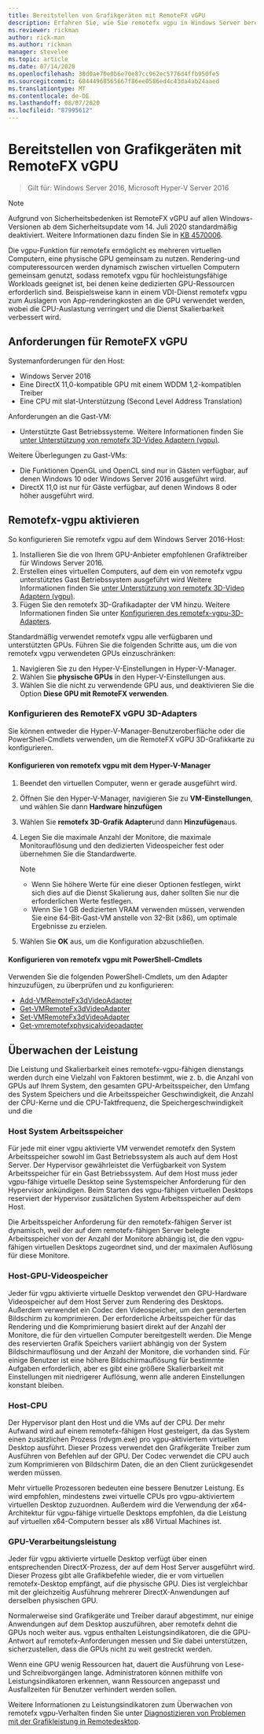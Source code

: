 ```yaml
---
title: Bereitstellen von Grafikgeräten mit RemoteFX vGPU
description: Erfahren Sie, wie Sie remotefx vgpu in Windows Server bereitstellen und konfigurieren.
ms.reviewer: rickman
author: rick-man
ms.author: rickman
manager: stevelee
ms.topic: article
ms.date: 07/14/2020
ms.openlocfilehash: 38d0ae70e0b6e70e87cc962ec5776d4ffb950fe5
ms.sourcegitcommit: 68444968565667f86ee0586ed4c43da4ab24aaed
ms.translationtype: MT
ms.contentlocale: de-DE
ms.lasthandoff: 08/07/2020
ms.locfileid: "87995612"
---
```

# <a name="deploy-graphics-devices-using-remotefx-vgpu"></a>Bereitstellen von Grafikgeräten mit RemoteFX vGPU

> Gilt für: Windows Server 2016, Microsoft Hyper-V Server 2016

> [!NOTE]
> Aufgrund von Sicherheitsbedenken ist RemoteFX vGPU auf allen Windows-Versionen ab dem Sicherheitsupdate vom 14. Juli 2020 standardmäßig deaktiviert. Weitere Informationen dazu finden Sie in [KB 4570006](https://support.microsoft.com/help/4570006).

Die vgpu-Funktion für remotefx ermöglicht es mehreren virtuellen Computern, eine physische GPU gemeinsam zu nutzen. Rendering-und computeressourcen werden dynamisch zwischen virtuellen Computern gemeinsam genutzt, sodass remotefx vgpu für hochleistungsfähige Workloads geeignet ist, bei denen keine dedizierten GPU-Ressourcen erforderlich sind. Beispielsweise kann in einem VDI-Dienst remotefx vgpu zum Auslagern von App-renderingkosten an die GPU verwendet werden, wobei die CPU-Auslastung verringert und die Dienst Skalierbarkeit verbessert wird.

## <a name="remotefx-vgpu-requirements"></a>Anforderungen für RemoteFX vGPU

Systemanforderungen für den Host:

- Windows Server 2016
- Eine DirectX 11,0-kompatible GPU mit einem WDDM 1,2-kompatiblen Treiber
- Eine CPU mit slat-Unterstützung (Second Level Address Translation)

Anforderungen an die Gast-VM:

- Unterstützte Gast Betriebssysteme. Weitere Informationen finden Sie [unter Unterstützung von remotefx 3D-Video Adaptern (vgpu)](../../../remote/remote-desktop-services/rds-supported-config.md#remotefx-3d-video-adapter-vgpu-support).

Weitere Überlegungen zu Gast-VMs:

- Die Funktionen OpenGL und OpenCL sind nur in Gästen verfügbar, auf denen Windows 10 oder Windows Server 2016 ausgeführt wird.
- DirectX 11,0 ist nur für Gäste verfügbar, auf denen Windows 8 oder höher ausgeführt wird.

## <a name="enable-remotefx-vgpu"></a>Remotefx-vgpu aktivieren

So konfigurieren Sie remotefx vgpu auf dem Windows Server 2016-Host:

1. Installieren Sie die von Ihrem GPU-Anbieter empfohlenen Grafiktreiber für Windows Server 2016.
2. Erstellen eines virtuellen Computers, auf dem ein von remotefx vgpu unterstütztes Gast Betriebssystem ausgeführt wird Weitere Informationen finden Sie [unter Unterstützung von remotefx 3D-Video Adaptern (vgpu)](../../../remote/remote-desktop-services/rds-supported-config.md#remotefx-3d-video-adapter-vgpu-support).
3. Fügen Sie den remotefx 3D-Grafikadapter der VM hinzu. Weitere Informationen finden Sie unter [Konfigurieren des remotefx-vgpu-3D-Adapters](#configure-the-remotefx-vgpu-3d-adapter).

Standardmäßig verwendet remotefx vgpu alle verfügbaren und unterstützten GPUs. Führen Sie die folgenden Schritte aus, um die von remotefx vgpu verwendeten GPUs einzuschränken:

1. Navigieren Sie zu den Hyper-V-Einstellungen in Hyper-V-Manager.
2. Wählen Sie **physische GPUs** in den Hyper-V-Einstellungen aus.
3. Wählen Sie die nicht zu verwendende GPU aus, und deaktivieren Sie die Option **Diese GPU mit RemoteFX verwenden**.

### <a name="configure-the-remotefx-vgpu-3d-adapter"></a>Konfigurieren des RemoteFX vGPU 3D-Adapters

Sie können entweder die Hyper-V-Manager-Benutzeroberfläche oder die PowerShell-Cmdlets verwenden, um die RemoteFX vGPU 3D-Grafikkarte zu konfigurieren.

#### <a name="configure-remotefx-vgpu-with-hyper-v-manager"></a>Konfigurieren von remotefx vgpu mit dem Hyper-V-Manager

1. Beendet den virtuellen Computer, wenn er gerade ausgeführt wird.
2. Öffnen Sie den Hyper-V-Manager, navigieren Sie zu **VM-Einstellungen**, und wählen Sie dann **Hardware hinzufügen**
3. Wählen Sie **remotefx 3D-Grafik Adapter**und dann **Hinzufügen**aus.
4. Legen Sie die maximale Anzahl der Monitore, die maximale Monitorauflösung und den dedizierten Videospeicher fest oder übernehmen Sie die Standardwerte.

   > [!NOTE]
   > - Wenn Sie höhere Werte für eine dieser Optionen festlegen, wirkt sich dies auf die Dienst Skalierung aus, daher sollten Sie nur die erforderlichen Werte festlegen.
   > - Wenn Sie 1 GB dedizierten VRAM verwenden müssen, verwenden Sie eine 64-Bit-Gast-VM anstelle von 32-Bit (x86), um optimale Ergebnisse zu erzielen.

5. Wählen Sie **OK** aus, um die Konfiguration abzuschließen.

#### <a name="configure-remotefx-vgpu-with-powershell-cmdlets"></a>Konfigurieren von remotefx vgpu mit PowerShell-Cmdlets

Verwenden Sie die folgenden PowerShell-Cmdlets, um den Adapter hinzuzufügen, zu überprüfen und zu konfigurieren:

- [Add-VMRemoteFx3dVideoAdapter](/powershell/module/hyper-v/add-vmremotefx3dvideoadapter?view=win10-ps)
- [Get-VMRemoteFx3dVideoAdapter](/powershell/module/hyper-v/get-vmremotefx3dvideoadapter?view=win10-ps)
- [Set-VMRemoteFx3dVideoAdapter](/powershell/module/hyper-v/set-vmremotefx3dvideoadapter?view=win10-ps)
- [Get-vmremotefxphysicalvideoadapter](/powershell/module/hyper-v/get-vmremotefxphysicalvideoadapter?view=win10-ps)

## <a name="monitor-performance"></a>Überwachen der Leistung

Die Leistung und Skalierbarkeit eines remotefx-vgpu-fähigen dienstangs werden durch eine Vielzahl von Faktoren bestimmt, wie z. b. die Anzahl von GPUs auf Ihrem System, den gesamten GPU-Arbeitsspeicher, den Umfang des System Speichers und die Arbeitsspeicher Geschwindigkeit, die Anzahl der CPU-Kerne und die CPU-Taktfrequenz, die Speichergeschwindigkeit und die

### <a name="host-system-memory"></a>Host System Arbeitsspeicher

Für jede mit einer vgpu aktivierte VM verwendet remotefx den System Arbeitsspeicher sowohl im Gast Betriebssystem als auch auf dem Host Server. Der Hypervisor gewährleistet die Verfügbarkeit von System Arbeitsspeicher für ein Gast Betriebssystem. Auf dem Host muss jeder vgpu-fähige virtuelle Desktop seine Systemspeicher Anforderung für den Hypervisor ankündigen. Beim Starten des vgpu-fähigen virtuellen Desktops reserviert der Hypervisor zusätzlichen System Arbeitsspeicher auf dem Host.

Die Arbeitsspeicher Anforderung für den remotefx-fähigen Server ist dynamisch, weil der auf dem remotefx-fähigen Server belegte Arbeitsspeicher von der Anzahl der Monitore abhängig ist, die den vgpu-fähigen virtuellen Desktops zugeordnet sind, und der maximalen Auflösung für diese Monitore.

### <a name="host-gpu-video-memory"></a>Host-GPU-Videospeicher

Jeder für vgpu aktivierte virtuelle Desktop verwendet den GPU-Hardware Videospeicher auf dem Host Server zum Rendering des Desktops. Außerdem verwendet ein Codec den Videospeicher, um den gerenderten Bildschirm zu komprimieren. Der erforderliche Arbeitsspeicher für das Rendering und die Komprimierung basiert direkt auf der Anzahl der Monitore, die für den virtuellen Computer bereitgestellt werden. Die Menge des reservierten Grafik Speichers variiert abhängig von der System Bildschirmauflösung und der Anzahl der Monitore, die vorhanden sind. Für einige Benutzer ist eine höhere Bildschirmauflösung für bestimmte Aufgaben erforderlich, aber es gibt eine größere Skalierbarkeit mit Einstellungen mit niedrigerer Auflösung, wenn alle anderen Einstellungen konstant bleiben.

### <a name="host-cpu"></a>Host-CPU

Der Hypervisor plant den Host und die VMs auf der CPU. Der mehr Aufwand wird auf einem remotefx-fähigen Host gesteigert, da das System einen zusätzlichen Prozess (rdvgm.exe) pro vgpu-aktiviertem virtuellen Desktop ausführt. Dieser Prozess verwendet den Grafikgeräte Treiber zum Ausführen von Befehlen auf der GPU. Der Codec verwendet die CPU auch zum Komprimieren von Bildschirm Daten, die an den Client zurückgesendet werden müssen.

Mehr virtuelle Prozessoren bedeuten eine bessere Benutzer Leistung. Es wird empfohlen, mindestens zwei virtuelle CPUs pro vgpu-aktiviertem virtuellen Desktop zuzuordnen. Außerdem wird die Verwendung der x64-Architektur für vgpu-fähige virtuelle Desktops empfohlen, da die Leistung auf virtuellen x64-Computern besser als x86 Virtual Machines ist.

### <a name="gpu-processing-power"></a>GPU-Verarbeitungsleistung

Jeder für vgpu aktivierte virtuelle Desktop verfügt über einen entsprechenden DirectX-Prozess, der auf dem Host Server ausgeführt wird. Dieser Prozess gibt alle Grafikbefehle wieder, die er vom virtuellen remotefx-Desktop empfängt, auf die physische GPU. Dies ist vergleichbar mit der gleichzeitig Ausführung mehrerer DirectX-Anwendungen auf derselben physischen GPU.

Normalerweise sind Grafikgeräte und Treiber darauf abgestimmt, nur einige Anwendungen auf dem Desktop auszuführen, aber remotefx dehnt die GPUs noch weiter aus. vgpus enthalten Leistungsindikatoren, die die GPU-Antwort auf remotefx-Anforderungen messen und Sie dabei unterstützen, sicherzustellen, dass die GPUs nicht zu weit gestreckt werden.

Wenn eine GPU wenig Ressourcen hat, dauert die Ausführung von Lese-und Schreibvorgängen lange. Administratoren können mithilfe von Leistungsindikatoren erkennen, wann Ressourcen angepasst und Ausfallzeiten für Benutzer verhindert werden sollen.

Weitere Informationen zu Leistungsindikatoren zum Überwachen von remotefx vgpu-Verhalten finden Sie unter [Diagnostizieren von Problemen mit der Grafikleistung in Remotedesktop](/azure/virtual-desktop/remotefx-graphics-performance-counters).